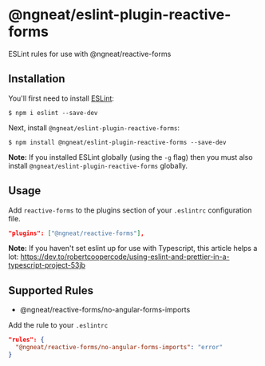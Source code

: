 # @ngneat/eslint-plugin-reactive-forms

ESLint rules for use with @ngneat/reactive-forms

## Installation

You'll first need to install [ESLint](http://eslint.org):

```
$ npm i eslint --save-dev
```

Next, install `@ngneat/eslint-plugin-reactive-forms`:

```
$ npm install @ngneat/eslint-plugin-reactive-forms --save-dev
```

**Note:** If you installed ESLint globally (using the `-g` flag) then you must also install `@ngneat/eslint-plugin-reactive-forms` globally.

## Usage

Add `reactive-forms` to the plugins section of your `.eslintrc` configuration file.

```json
"plugins": ["@ngneat/reactive-forms"],
```

**Note:** If you haven't set eslint up for use with Typescript, this article helps a lot: https://dev.to/robertcoopercode/using-eslint-and-prettier-in-a-typescript-project-53jb

## Supported Rules

- @ngneat/reactive-forms/no-angular-forms-imports

Add the rule to your `.eslintrc`

```json
"rules": {
  "@ngneat/reactive-forms/no-angular-forms-imports": "error"
}
```
